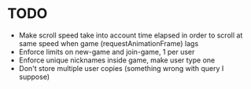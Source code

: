 
# TODO

- Make scroll speed take into account time elapsed in order to scroll at same
  speed when game (requestAnimationFrame) lags
- Enforce limits on new-game and join-game, 1 per user
- Enforce unique nicknames inside game, make user type one
- Don't store multiple user copies (something wrong with query I suppose)
